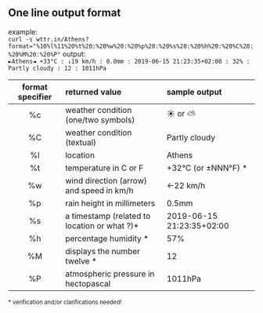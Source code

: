
One line output format
--
example:\
`curl -s wttr.in/Athens?format="%10%l%11%20%t%20:%20%w%20:%20%p%20:%20%s%20:%20%h%20:%20%C%20:%20%M%20:%20%P"`
output:\
`►Athens◄ +33°C : ↓19 km/h : 0.0mm : 2019-06-15 21:23:35+02:00 : 32% : Partly cloudy : 12 : 1011hPa`

|format specifier|returned value|sample output   
|:---:          |:---          |:---
%c | weather condition (one/two symbols) |  ☀ or ⛅️ 
%C | weather condition (textual)         | Partly cloudy
%l |   location                          | Athens  
%t |   temperature in C or F             | +32°C (or ±NNN°F) \*
%w |   wind direction (arrow) and speed in km/h | ←22 km/h
%p |   rain height in millimeters               | 0.5mm
%s |   a timestamp (related to location or what ?)\*    | 2019-06-15 21:23:35+02:00
%h |   percentage humidity \*                   |  57%
%M |   displays the number twelve \*     | 12
%P |   atmospheric pressure in hectopascal   | 1011hPa

<sup>\* verification and/or clarifications needed!</sup>

